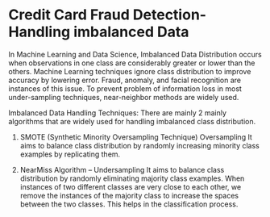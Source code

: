 # Credit Card Fraud Detection- Handling imbalanced Data
In Machine Learning and Data Science, Imbalanced Data Distribution occurs when observations in one class are considerably greater or lower than the others. Machine Learning techniques ignore class distribution to improve accuracy by lowering error. Fraud, anomaly, and facial recognition are instances of this issue. To prevent problem of information loss in most under-sampling techniques, near-neighbor methods are widely used.

Imbalanced Data Handling Techniques: There are mainly 2 mainly algorithms that are widely used for handling imbalanced class distribution.


1. SMOTE (Synthetic Minority Oversampling Technique) Oversampling
It aims to balance class distribution by randomly increasing minority class examples by replicating them.

2. NearMiss Algorithm – Undersampling
It aims to balance class distribution by randomly eliminating majority class examples. When instances of two different classes are very close to each other, we remove the instances of the majority class to increase the spaces between the two classes. This helps in the classification process.


